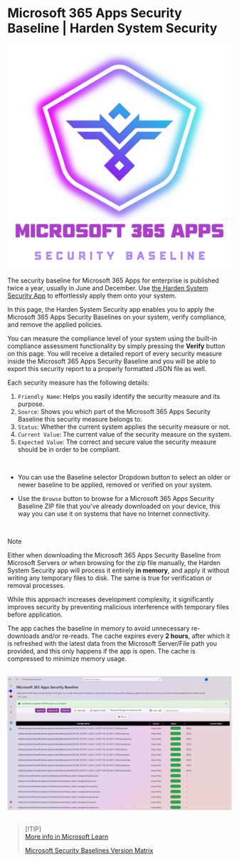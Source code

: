 # Microsoft 365 Apps Security Baseline | Harden System Security

<p align="center"><img src="https://raw.githubusercontent.com/HotCakeX/.github/main/Pictures/Readme%20Categories/Microsoft%20365%20Apps%20Security%20Baselines/Microsoft%20365%20Apps%20Security%20Baselines.png" alt="Microsoft 365 Apps Security Baselines - Harden Windows Security GitHub repository" width="550"></p>

The security baseline for Microsoft 365 Apps for enterprise is published twice a year, usually in June and December. Use [the Harden System Security App](https://github.com/HotCakeX/Harden-Windows-Security/wiki/Harden-System-Security) to effortlessly apply them onto your system.

In this page, the Harden System Security app enables you to apply the Microsoft 365 Apps Security Baselines on your system, verify compliance, and remove the applied policies.

You can measure the compliance level of your system using the built-in compliance assessment functionality by simply pressing the **Verify** button on this page. You will receive a detailed report of every security measure inside the Microsoft 365 Apps Security Baseline and you will be able to export this security report to a properly formatted JSON file as well.

Each security measure has the following details:

1. `Friendly Name`: Helps you easily identify the security measure and its purpose.
2. `Source`: Shows you which part of the Microsoft 365 Apps Security Baseline this security measure belongs to.
3. `Status`: Whether the current system applies the security measure or not.
4. `Current Value`: The current value of the security measure on the system.
5. `Expected Value`: The correct and secure value the security measure should be in order to be compliant.

<br>

* You can use the Baseline selector Dropdown button to select an older or newer baseline to be applied, removed or verified on your system.

* Use the `Browse` button to browse for a Microsoft 365 Apps Security Baseline ZIP file that you've already downloaded on your device, this way you can use it on systems that have no Internet connectivity.

<br>

> [!NOTE]
> Either when downloading the Microsoft 365 Apps Security Baseline from Microsoft Servers or when browsing for the zip file manually, the Harden System Security app will process it entirely **in memory**, and apply it without writing any temporary files to disk. The same is true for verification or removal processes.
>
> While this approach increases development complexity, it significantly improves security by preventing malicious interference with temporary files before application.
>
> The app caches the baseline in memory to avoid unnecessary re-downloads and/or re-reads. The cache expires every **2 hours**, after which it is refreshed with the latest data from the Microsoft Server/File path you provided, and this only happens if the app is open. The cache is compressed to minimize memory usage.

<br>

<div align="center">

<img src="https://raw.githubusercontent.com/HotCakeX/.github/9f8c01aea24dd33804e794ab1fbcb68fb71609dc/Pictures/PNG%20and%20JPG/Harden%20System%20Security%20page%20screenshots/Microsoft%20365%20Apps%20Security%20Baselines.png" alt="Microsoft 365 Apps Security Baseline | Harden System Security">

</div>

<br>

> [!TIP]\
> [More info in Microsoft Learn](https://learn.microsoft.com/deployoffice/security/security-baseline)
>
> [Microsoft Security Baselines Version Matrix](https://learn.microsoft.com/windows/security/operating-system-security/device-management/windows-security-configuration-framework/get-support-for-security-baselines#version-matrix)

<br>
